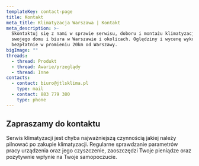 ```yaml
---
templateKey: contact-page
title: Kontakt
meta_title: Klimatyzacja Warszawa | Kontakt
meta_description: >-
  Skontaktuj się z nami w sprawie serwisu, doboru i montażu klimatyzacji do
  swojego domu i biura w Warszawie i okolicach. Oględziny i wycenę wykonamy
  bezpłatnie w promieniu 20km od Warszawy.
bigImage: ""
threads:
  - thread: Produkt
  - thread: Awarie/przeglądy
  - thread: Inne
contacts:
  - contact: biuro@jtlsklima.pl
    type: mail
  - contact: 883 779 380
    type: phone
---
```


## Zapraszamy do kontaktu

Serwis klimatyzacji jest chyba najważniejszą czynnością jakiej należy pilnować po zakupie klimatyzacji. Regularne sprawdzanie parametrów pracy urządzenia oraz jego czyszczenie, zaoszczędzi Twoje pieniądze oraz pozytywnie wpłynie na Twoje samopoczucie.
